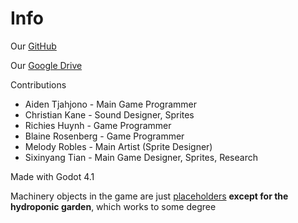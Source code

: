 # Info

Our [GitHub](https://github.com/George-Washingtons-Children/NASA/blob/main/README.md)

Our [Google Drive](https://drive.google.com/drive/folders/1pBcwDzj6nq3gQMj1YZGA1K4VOy6Q2Ais?usp=sharing)

Contributions
- Aiden Tjahjono - Main Game Programmer
- Christian Kane - Sound Designer, Sprites
- Richies Huynh - Game Programmer
- Blaine Rosenberg - Game Programmer
- Melody Robles - Main Artist (Sprite Designer)
- Sixinyang Tian - Main Game Designer, Sprites, Research

Made with Godot 4.1

Machinery objects in the game are just <ins>placeholders</ins> **except for the hydroponic garden**, which works to some degree
